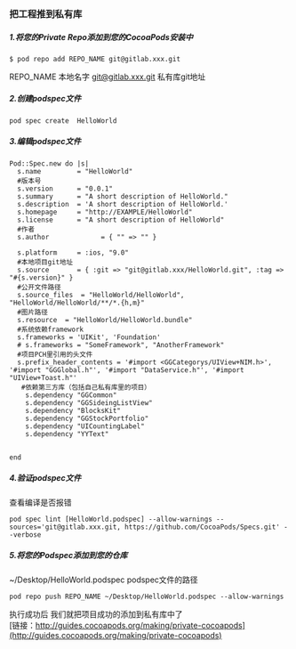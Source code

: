 ### 把工程推到私有库

##### 1.将您的Private Repo添加到您的CocoaPods安装中

```
$ pod repo add REPO_NAME git@gitlab.xxx.git
```

REPO_NAME 本地名字   git@gitlab.xxx.git 私有库git地址

##### 2.创建podspec文件

```
pod spec create  HelloWorld 
```

##### 3.编辑podspec文件

```
Pod::Spec.new do |s|
  s.name         = "HelloWorld"
  #版本号
  s.version      = "0.0.1"
  s.summary      = "A short description of HelloWorld."
  s.description  = 'A short description of HelloWorld.'
  s.homepage     = "http://EXAMPLE/HelloWorld"
  s.license      = "A short description of HelloWorld"
  #作者
  s.author             = { "" => "" }

  s.platform     = :ios, "9.0"
  #本地项目git地址
  s.source       = { :git => "git@gitlab.xxx/HelloWorld.git", :tag => "#{s.version}" }
  #公开文件路径
  s.source_files  = "HelloWorld/HelloWorld", "HelloWorld/HelloWorld/**/*.{h,m}"
  #图片路径
  s.resource  = "HelloWorld/HelloWorld.bundle"
  #系统依赖framework
  s.frameworks = 'UIKit', 'Foundation'
  # s.frameworks = "SomeFramework", "AnotherFramework"
  #项目PCH里引用的头文件
  s.prefix_header_contents = '#import <GGCategorys/UIView+NIM.h>', '#import "GGGlobal.h"', '#import "DataService.h"', '#import "UIView+Toast.h"'
   #依赖第三方库（包括自己私有库里的项目）
    s.dependency "GGCommon"
    s.dependency "GGSideingListView"
    s.dependency "BlocksKit"
    s.dependency "GGStockPortfolio"
    s.dependency "UICountingLabel"
    s.dependency "YYText"


end
```
##### 4.验证podspec文件

查看编译是否报错
```
pod spec lint [HelloWorld.podspec] --allow-warnings --sources='git@gitlab.xxx.git, https://github.com/CocoaPods/Specs.git' --verbose  
```

##### 5.将您的Podspec添加到您的仓库

~/Desktop/HelloWorld.podspec podspec文件的路径
```
pod repo push REPO_NAME ~/Desktop/HelloWorld.podspec --allow-warnings
```
执行成功后 我们就把项目成功的添加到私有库中了  
[链接：http://guides.cocoapods.org/making/private-cocoapods](http://guides.cocoapods.org/making/private-cocoapods)

